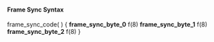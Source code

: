 #### Frame Sync Syntax

<div class="syntax">
frame_sync_code( ) {
    <b>frame_sync_byte_0</b>                                                 f(8)
    <b>frame_sync_byte_1</b>                                                 f(8)
    <b>frame_sync_byte_2</b>                                                 f(8)
}
</div>
